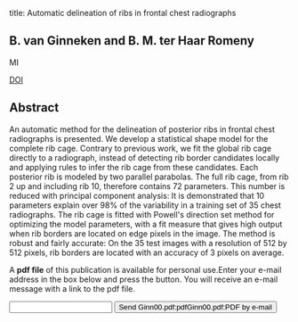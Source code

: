 title: Automatic delineation of ribs in frontal chest radiographs

## B. van Ginneken and B. M. ter Haar Romeny
MI

<a href="https://doi.org/10.1117/12.387746">DOI</a>

## Abstract
An automatic method for the delineation of posterior ribs in frontal chest radiographs is presented. We develop a statistical shape model for the complete rib cage. Contrary to previous work, we fit the global rib cage directly to a radiograph, instead of detecting rib border candidates locally and applying rules to infer the rib cage from these candidates. Each posterior rib is modeled by two parallel parabolas. The full rib cage, from rib 2 up and including rib 10, therefore contains 72 parameters. This number is reduced with principal component analysis: It is demonstrated that 10 parameters explain over 98% of the variability in a training set of 35 chest radiographs. The rib cage is fitted with Powell's direction set method for optimizing the model parameters, with a fit measure that gives high output when rib borders are located on edge pixels in the image. The method is robust and fairly accurate: On the 35 test images with a resolution of 512 by 512 pixels, rib borders are located with an accuracy of 3 pixels on average.

A <b>pdf file</b> of this publication is available for personal use.Enter your e-mail address in the box below and press the button. You will receive an e-mail message with a link to the pdf file.
<form action="sender.php">  <input type="text" name="email">  <input type="submit" value="Send Ginn00.pdf:pdfGinn00.pdf:PDF by e-mail"></form>